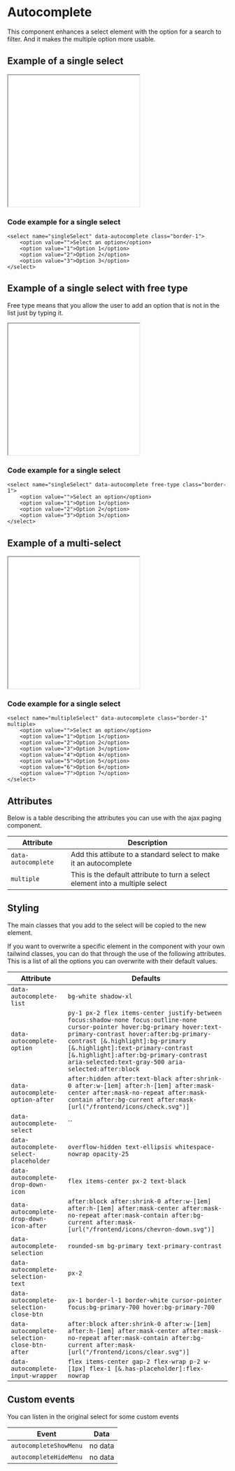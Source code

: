 # Autocomplete

This component enhances a select element with the option for a search to filter. And it makes the multiple option more usable.

## Example of a single select

<iframe src="../examples/autocomplete_single.html" height="300"></iframe>

### Code example for a single select

```TWIG
<select name="singleSelect" data-autocomplete class="border-1">
    <option value="">Select an option</option>
    <option value="1">Option 1</option>
    <option value="2">Option 2</option>
    <option value="3">Option 3</option>
</select>
```

## Example of a single select with free type

Free type means that you allow the user to add an option that is not in the list just by typing it.

<iframe src="../examples/autocomplete_freetype.html" height="300"></iframe>

### Code example for a single select

```TWIG
<select name="singleSelect" data-autocomplete free-type class="border-1">
    <option value="">Select an option</option>
    <option value="1">Option 1</option>
    <option value="2">Option 2</option>
    <option value="3">Option 3</option>
</select>
```

## Example of a multi-select

<iframe src="../examples/autocomplete_multi.html" height="300"></iframe>

### Code example for a single select

```TWIG
<select name="multipleSelect" data-autocomplete class="border-1" multiple>
    <option value="">Select an option</option>
    <option value="1">Option 1</option>
    <option value="2">Option 2</option>
    <option value="3">Option 3</option>
    <option value="4">Option 4</option>
    <option value="5">Option 5</option>
    <option value="6">Option 6</option>
    <option value="7">Option 7</option>
</select>
```

## Attributes

Below is a table describing the attributes you can use with the ajax paging component.

| Attribute           | Description                                                                   |
| ------------------- | ----------------------------------------------------------------------------- |
| `data-autocomplete` | Add this attibute to a standard select to make it an autocomplete             |
| `multiple`          | This is the default attribute to turn a select element into a multiple select |

## Styling

The main classes that you add to the select will be copied to the new element.

If you want to overwrite a specific element in the component with your own tailwind classes, you can do that through the use of the following attributes.
This is a list of all the options you can overwrite with their default values.

| Attribute                                     | Defaults                                                                                                                                                                                                                                                                                                                                  |
| --------------------------------------------- | ----------------------------------------------------------------------------------------------------------------------------------------------------------------------------------------------------------------------------------------------------------------------------------------------------------------------------------------- |
| `data-autocomplete-list`                      | `bg-white shadow-xl`                                                                                                                                                                                                                                                                                                                      |
| `data-autocomplete-option`                    | `py-1 px-2 flex items-center justify-between focus:shadow-none focus:outline-none cursor-pointer hover:bg-primary hover:text-primary-contrast hover:after:bg-primary-contrast [&.highlight]:bg-primary [&.highlight]:text-primary-contrast [&.highlight]:after:bg-primary-contrast aria-selected:text-gray-500 aria-selected:after:block` |
| `data-autocomplete-option-after`              | `after:hidden after:text-black after:shrink-0 after:w-[1em] after:h-[1em] after:mask-center after:mask-no-repeat after:mask-contain after:bg-current after:mask-[url("/frontend/icons/check.svg")]`                                                                                                                                       |
| `data-autocomplete-select`                    | ``                                                                                                                                                                                                                                                                                                                                        |
| `data-autocomplete-select-placeholder`        | `overflow-hidden text-ellipsis whitespace-nowrap opacity-25`                                                                                                                                                                                                                                                                              |
| `data-autocomplete-drop-down-icon`            | `flex items-center px-2 text-black`                                                                                                                                                                                                                                                                                                       |
| `data-autocomplete-drop-down-icon-after`      | `after:block after:shrink-0 after:w-[1em] after:h-[1em] after:mask-center after:mask-no-repeat after:mask-contain after:bg-current after:mask-[url("/frontend/icons/chevron-down.svg")]`                                                                                                                                                  |
| `data-autocomplete-selection`                 | `rounded-sm bg-primary text-primary-contrast`                                                                                                                                                                                                                                                                                             |
| `data-autocomplete-selection-text`            | `px-2`                                                                                                                                                                                                                                                                                                                                    |
| `data-autocomplete-selection-close-btn`       | `px-1 border-l-1 border-white cursor-pointer focus:bg-primary-700 hover:bg-primary-700`                                                                                                                                                                                                                                                   |
| `data-autocomplete-selection-close-btn-after` | `after:block after:shrink-0 after:w-[1em] after:h-[1em] after:mask-center after:mask-no-repeat after:mask-contain after:bg-current after:mask-[url("/frontend/icons/clear.svg")]`                                                                                                                                                         |
| `data-autocomplete-input-wrapper`             | `flex items-center gap-2 flex-wrap p-2 w-[1px] flex-1 [&.has-placeholder]:flex-nowrap`                                                                                                                                                                                                                                                    |

## Custom events

You can listen in the original select for some custom events

| Event                  | Data    |
| ---------------------- | ------- |
| `autocompleteShowMenu` | no data |
| `autocompleteHideMenu` | no data |
